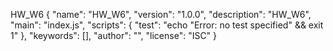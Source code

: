 HW_W6
{
  "name": "HW_W6",
  "version": "1.0.0",
  "description": "HW_W6",
  "main": "index.js",
  "scripts": {
    "test": "echo \"Error: no test specified\" && exit 1"
  },
  "keywords": [],
  "author": "",
  "license": "ISC"
}